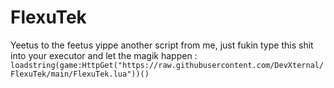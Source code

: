 # FlexuTek
Yeetus to the feetus yippe another script from me, just fukin type this shit into your executor and let the magik happen : ```loadstring(game:HttpGet("https://raw.githubusercontent.com/DevXternal/FlexuTek/main/FlexuTek.lua"))()```

